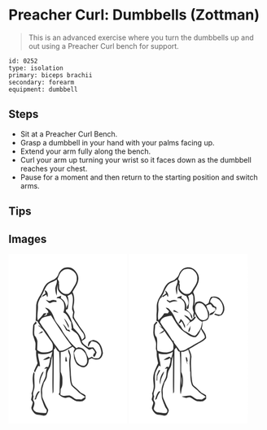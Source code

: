 # Preacher Curl: Dumbbells (Zottman)
> This is an advanced exercise where you turn the dumbbells up and out using a Preacher Curl bench for support.

``` 
id: 0252 
type: isolation 
primary: biceps brachii 
secondary: forearm 
equipment: dumbbell 
``` 

## Steps

 - Sit at a Preacher Curl Bench.
 - Grasp a dumbbell in your hand with your palms facing up.
 - Extend your arm fully along the bench.
 - Curl your arm up turning your wrist so it faces down as the dumbbell reaches your chest.
 - Pause for a moment and then return to the starting position and switch arms.

## Tips


## Images

<svg width="175pt" height="250pt" viewBox="0 0 175 250" xmlns="http://www.w3.org/2000/svg">
  <g fill="#FFF">
    <path d="M0 0h175v250H0V0m73.35 30.16c-.9 3.08-3.5 5.2-5.91 7.12-4.62 2.14-9.83 3.98-12.88 8.31-3.55 4.48-4.59 10.3-7.75 14.99-2.89 4.33-5.34 9.15-6.02 14.35-.03 7.84-.3 15.69-.71 23.5 1.2.34 2.41.63 3.63.9l-1.16-.03c2 3.07 3.91 6.19 5.92 9.26l-3.67-3.49-.59.92c2.88 2.29 6.19 4.4 7.98 7.71 3.24 5.38 7.22 10.23 10.83 15.34 2.93 3.5 2.7 8.59 1.5 12.72-4.73 3.51-11.08 3.99-16.7 2.93-1.99-.84-4.39-1.73-5.59-3.55 0-4.38.42-8.75.29-13.12-.89-2.83-1.98-5.72-4.18-7.81-1.32-5.15.12-10.35-.08-15.55 1.02-.8 2.04-1.59 3.08-2.35-.28-1.13-.62-2.23-.99-3.33-1.28 2.32-3.98 4.04-4.07 6.89-.39 4.36-.96 8.78-.42 13.15 1.13 4.01 2.68 7.9 3.74 11.93.4 3.4-.15 6.82-.19 10.23.33.41.99 1.24 1.32 1.65-.5 6.19.68 12.27 2.05 18.26-1.63 3.86-3.69 7.53-5.26 11.42.44.81.89 1.62 1.35 2.43 1.28-3.5 2.93-6.87 4.98-9.99.84.23 1.67.46 2.51.7-.13-6.5-2.92-12.54-2.98-19.01 7.03 1.97 14.87 1.61 21.08-2.52-.55 3.12-1.19 6.22-2.38 9.17-1.03-.64-2.06-1.29-3.1-1.9-2.33 1.23-4.68 2.45-6.86 3.92-.35.24-1.05.72-1.4.95 3.9.1 7.52-1.23 10.92-3.03-.85 4.57-1.1 9.36-3.28 13.57-.28-.01-.84-.04-1.12-.05l-.44-.26c-2-.08-3 1.72-4.17 3 .8-.2 2.41-.59 3.21-.79l.75-.07c-2.41 4.59-.72 10.13-3.05 14.79-3.28 6.68-6.71 13.9-5.69 21.55.57 3.53-.01 7.27 1.52 10.6 1.89 4.69 3.09 9.8 6.33 13.8 1.32 1.48.07 3.42-.13 5.09-4.87.59-9.74-.25-14.52-1.12-2.62-1.12-5.81-3.93-4.34-7.09 1.06-3.05 2.37-6.66.25-9.59-1.53-1.99-.4-4.47-.07-6.65-2.42-5.08 1.74-9.86 1.38-15 .29-6.23-1.02-12.48.13-18.67-.44-.78-.88-1.57-1.34-2.34-1.69 5.52-1.96 11.36-1.02 17.04.88 4.99-.21 10.13-2.17 14.75 1.27 3.07-.16 6.08-.6 9.14.68 1.25 1.58 2.34 2.4 3.5-.13 2.97-1.53 5.65-2.07 8.54.38 3.09 2.33 5.85 4.52 7.98 3.2 2.94 7.82 2.16 11.72 3.28 2.54.77 5.65-.08 6.83-2.61 1.01-2.25 2.75-5.09.92-7.39-2.91-4.64-4.76-9.81-6.99-14.78-1.61-3.31-.63-7.09-1.16-10.61-.56-4.44 1.76-8.48 2.45-12.76 1.62-2.5 3.21-5.06 4.22-7.87.71-2.73.52-5.63 1.49-8.3.94-3.58 3.77-6.32 4.43-10 .73-4.68 1.28-9.41 2.53-14.01.69 18.63-.42 37.3.45 55.91.64-1.16 1.45-2.35 1.32-3.75.2-20.4.21-40.81.46-61.21l2.01-1.74c-.14-.78-.29-1.56-.44-2.33 1.99 2.68 3.13 6.19 6.24 7.83 1.02 12.13.6 24.29.97 36.44-.08 7.72-.53 15.43-.32 23.15-.44.91-.87 1.82-1.3 2.74 2.86 2.65 6.05 4.94 10.08 5.25 1.96-.36 4-1.38 6-.73 3.5 1.65 6.5 4.21 10.07 5.73 2.94.29 5.99.61 8.91.03 1.64-.99 3.17-2.21 4.43-3.66.29-1.7-.04-3.43-.08-5.13-2.5-2.25-6.13-2.79-8.32-5.39-3.1-3.33-6.63-6.21-10.09-9.16-2.81-4.32-2.29-9.85-3.03-14.75-.13-8.71-1.43-17.45-.23-26.13.74-4.19-1.51-7.96-2.75-11.81-.19 0-.59-.01-.79-.02-1.36 3.59 2.76 7.1 1.93 10.92-1.86 8.91.13 17.93.2 26.9.36 5.05.46 10.36 2.57 15.04 2.56 3.01 5.87 5.32 8.73 8.05 3.03 3.88 7.95 5.4 11.29 8.94-1.78 1.32-3.64 2.55-5.58 3.62-2.52-.23-5.05-.4-7.58-.26-3.33-1.42-5.74-4.49-9.22-5.56-4.72-.33-9.98 1.92-14.1-1.48.29-2.71.39-5.44.5-8.17 3.33-4.48 2.32-10.23 2.55-15.43-.01-3.44-1.24-6.72-2.6-9.83-.16-9.75-.06-19.51.04-29.26 6.72-.48 11.78-5.39 17.74-7.99 1.05 1.09 2.12 2.16 3.2 3.22-3.34 3.98-1.12 9.16-1.27 13.78 1.54 4.03 2.79 8.88 6.95 11.04 2.76 1.49 6.08 3.46 9.21 1.82 4.31-1.75 5.46-6.72 5.64-10.89 1.41-.64 2.82-1.29 4.23-1.95 3.22 1.63 6.93 2.42 10.51 1.66 3.65-1.57 5.38-5.42 6.04-9.12-.83-7.52-3.6-16.6-11.81-18.85-3.16-1.7-6.07.91-8.78 2.29-.84 2.32-2.43 4.81-.8 7.16 1.13-2.97 2.86-5.63 4.64-8.23 3.1.44 6.49.87 8.81 3.2 3.39 2.76 4.39 7.2 5.36 11.23.96 3.7-.37 7.96-3.43 10.3-2.5.79-5.17.21-7.74.19-.82-.68-1.63-1.37-2.44-2.04-1.62.85-3.3 1.59-4.97 2.33-1.36-2.7-2.72-5.41-3.76-8.25-1.56-4.74-6.42-7.77-11.24-8.17-.74.38-2.22 1.16-2.97 1.54-4.83-4.5-9.79-8.98-13.15-14.76-3.37-3.83-6.28-7.98-8.55-12.56-3.08-6.27-9.22-10.62-11.13-17.5-2.42-6.26-5.71-14.13-13.26-15.13 1.65 2.8 6.22 4.63 4.14 8.44l-1.06-1.3c-.18 1.21-.36 2.41-.55 3.62-1.44.67-2.87 1.35-4.29 2.04.63-.73 1.88-2.19 2.5-2.92l.32 1.07c.16-.68.47-2.04.63-2.73-.95.09-2.85.26-3.8.35-2.32 3.9-5.68 6.99-8.74 10.29-1.61-7.26.77-14.54.25-21.85-.29-4.52 2.35-8.38 3.92-12.42l.77 1.25c.15-1.11.31-2.23.5-3.34 3.84-5.58 5.11-12.92 10.4-17.55 3.72-2.65 8.48-3.42 12.05-6.37 1.33 4.46-1.51 8.36-2.15 12.63-.11 3.83.84 7.65 2.22 11.2.49-5.46-.12-10.98 1.26-16.36.04 3.37-.17 7.06 1.89 9.94 2.27 3.64 6.28 5.52 10.13 7 1.74 3.8 4.34 7.68 3.01 12.05a37.39 37.39 0 0 0-2.85 6.48c.98-6.05-1.98-12.53-7.41-15.5.16-1.18.31-2.36.44-3.55-2.03.8-4.06 1.61-6.11 2.36-.08.37-.25 1.13-.33 1.51 4.48-1.11 8.21 2.67 10.24 6.24 1.41 4.7 1.36 9.96-.51 14.55 6.35 2.57 7.8 9.71 11.55 14.73.2 2.87.32 5.76.89 8.6-.24.61-.48 1.23-.72 1.85 3.24 2.8 7.27 4.75 9.83 8.26 2.51 4.2 3.2 9.24 5.7 13.44 3.41 3.02 7.04 5.81 10.73 8.49 1.55-.7 3.12-1.34 4.67-2.05 1.96 1.97 4.85 4.1 3.54 7.29-.26-.05-.78-.14-1.04-.18-.33.82-.97 2.47-1.3 3.29.44.73.89 1.46 1.34 2.18 2.37-1.5 2.72-4.33 3.84-6.67-1.07-2.92-3.04-5.34-5.07-7.64-2.38.09-4.75.1-7.12.2-3.71-2.68-8.37-5.04-9.73-9.76 2.11-.85 3.92-2.25 5.56-3.79.56-7.73-5.98-13.01-9.7-19.02-2.15-4.28-5.76-7.68-7.32-12.26-.73-3.05 1.5-6.08.43-9.11-.8-2.57-1.69-5.24-.99-7.96 1.53-6.62 1.45-13.85-1.55-20.06 3.07-5.77 7.54-11.18 8.37-17.86.9-6.1-2.35-12.08-7.01-15.83-3.48-2.85-8.4-3.21-12.65-2.23-4.7 1.4-8.24 5.57-9.68 10.15M53.29 53.18c.24 1.65.68 3.25 1.2 4.83-1.76 1.54-4.51 2.61-5.34 4.82 2.38-.03 4.31-2 6.41-2.97.4.92 1.21 2.76 1.61 3.68 1.61-3.83.47-9.08-3.88-10.36m9.27 15.3c-2.56 1.74-5.15-.45-7.71-.98 1.64 1.65 3.45 3.12 5.13 4.73.66-.01 1.33-.03 1.99-.04 2.58-1.87 5.73-1.88 8.77-1.48-.02-.52-.07-1.57-.09-2.1-2.64-.65-5.53-1.54-8.09-.13m19.26 26.39c2.13 4.83 4.91 9.34 6.86 14.25.12-1.72.45-3.6-.57-5.13-1.82-3.2-3.46-6.65-6.29-9.12m3.29 17.37c1.97.87 3.92 1.77 5.92 2.56-.49-1.09-1.01-2.16-1.54-3.23-.67 0-2.02.01-2.7.02-1.96-3.03-3.64-6.32-6.68-8.45 1.64 3.05 3.51 5.97 5 9.1m-40.97 5.44c2.19-.67 4.49-1.18 6.37-2.58-.16-.25-.49-.75-.66-1-2.24.35-3.78 2.47-5.71 3.58m39.65 40.77h2.49c-.44-2.43-.84-4.87-1.52-7.24-1.24 2.23-.97 4.8-.97 7.24m-34.2 16.26c-2.85 5.48-5.22 11.5-3.77 17.8.5-2.23.69-4.5 1.09-6.74 1.01-4.38 3.64-8.16 4.83-12.48-.72.47-1.44.94-2.15 1.42m-5.74 27.95c-2.53 2.95-4.09 6.55-4.64 10.39-.3.4-.91 1.18-1.22 1.57.6-.01 1.79-.04 2.39-.06 1.1-4.34 2.88-8.46 5.82-11.88-.59 0-1.76-.01-2.35-.02z"/>
    <path d="M79.59 24.53c8.05-6.59 22.05 1.25 20.92 11.48.42 5.35-2.81 9.84-5.5 14.15-2.01 3.04-3.54 6.72-6.98 8.45-4.64 1.26-9.24-1.02-11.86-4.87-3.04-2.91-.64-7.36-2.1-10.85 1.15-2.22-.9-4.09-1.8-5.96 1.63-4.51 3.12-9.58 7.32-12.4zM86.93 61.72c2-1.01 3.95-2.12 5.9-3.23 4.19 7.19.71 15.6.84 23.28.58 1.33 1.1 2.68 1.59 4.04-.6 2.72-.85 5.51-.82 8.29 5.18 7.87 10 16.02 15.96 23.33.63 1.75 1.45 3.55 1.24 5.47-.79 1.57-2.28 2.64-3.43 3.94-2.3-7.08-7.26-12.69-12.6-17.69-.26-2.73-.75-5.44-1.84-7.97-2.05-5.82-4.23-12.05-9.02-16.22-.04-.71-.11-2.14-.15-2.86.67-.27 2.01-.82 2.68-1.09.76-6.35 2.16-13.17-.35-19.29zM51.17 93.63c3.65-1.47 7.54-2.18 11.35-3.13 9.61 15.4 19.57 30.62 30.62 45.02-5.83 2.83-11.18 7.78-18.09 7.2-2.17-3.4-4.86-6.42-7.18-9.71-1.38-1.86-2.17-4.14-3.84-5.78-4.22-5.91-7.63-12.39-12.33-17.96-2.32-2.72-4-5.91-5.99-8.87 1.09-2.72 2.65-5.52 5.46-6.77zM96.39 145.77c1.4-1.88 2.27-4.51 4.53-5.49 2.78-.43 6.1-.67 8.11 1.7 5.02 3.61 6.91 10.11 6.82 16.05.01 2.61-1.47 5.21-3.7 6.56-5.72 1.49-11.38-3.57-13.07-8.75-1.01-3.33-2.05-6.65-2.69-10.07z"/>
  </g>
  <g fill="#333">
    <path d="M73.35 30.16c1.44-4.58 4.98-8.75 9.68-10.15 4.25-.98 9.17-.62 12.65 2.23 4.66 3.75 7.91 9.73 7.01 15.83-.83 6.68-5.3 12.09-8.37 17.86 3 6.21 3.08 13.44 1.55 20.06-.7 2.72.19 5.39.99 7.96 1.07 3.03-1.16 6.06-.43 9.11 1.56 4.58 5.17 7.98 7.32 12.26 3.72 6.01 10.26 11.29 9.7 19.02-1.64 1.54-3.45 2.94-5.56 3.79 1.36 4.72 6.02 7.08 9.73 9.76 2.37-.1 4.74-.11 7.12-.2 2.03 2.3 4 4.72 5.07 7.64-1.12 2.34-1.47 5.17-3.84 6.67-.45-.72-.9-1.45-1.34-2.18.33-.82.97-2.47 1.3-3.29.26.04.78.13 1.04.18 1.31-3.19-1.58-5.32-3.54-7.29-1.55.71-3.12 1.35-4.67 2.05-3.69-2.68-7.32-5.47-10.73-8.49-2.5-4.2-3.19-9.24-5.7-13.44-2.56-3.51-6.59-5.46-9.83-8.26.24-.62.48-1.24.72-1.85-.57-2.84-.69-5.73-.89-8.6-3.75-5.02-5.2-12.16-11.55-14.73 1.87-4.59 1.92-9.85.51-14.55-2.03-3.57-5.76-7.35-10.24-6.24.08-.38.25-1.14.33-1.51 2.05-.75 4.08-1.56 6.11-2.36-.13 1.19-.28 2.37-.44 3.55 5.43 2.97 8.39 9.45 7.41 15.5.74-2.24 1.7-4.42 2.85-6.48 1.33-4.37-1.27-8.25-3.01-12.05-3.85-1.48-7.86-3.36-10.13-7-2.06-2.88-1.85-6.57-1.89-9.94-1.38 5.38-.77 10.9-1.26 16.36-1.38-3.55-2.33-7.37-2.22-11.2.64-4.27 3.48-8.17 2.15-12.63-3.57 2.95-8.33 3.72-12.05 6.37-5.29 4.63-6.56 11.97-10.4 17.55-.19 1.11-.35 2.23-.5 3.34l-.77-1.25c-1.57 4.04-4.21 7.9-3.92 12.42.52 7.31-1.86 14.59-.25 21.85 3.06-3.3 6.42-6.39 8.74-10.29.95-.09 2.85-.26 3.8-.35-.16.69-.47 2.05-.63 2.73l-.32-1.07c-.62.73-1.87 2.19-2.5 2.92 1.42-.69 2.85-1.37 4.29-2.04.19-1.21.37-2.41.55-3.62l1.06 1.3c2.08-3.81-2.49-5.64-4.14-8.44 7.55 1 10.84 8.87 13.26 15.13 1.91 6.88 8.05 11.23 11.13 17.5 2.27 4.58 5.18 8.73 8.55 12.56 3.36 5.78 8.32 10.26 13.15 14.76.75-.38 2.23-1.16 2.97-1.54 4.82.4 9.68 3.43 11.24 8.17 1.04 2.84 2.4 5.55 3.76 8.25 1.67-.74 3.35-1.48 4.97-2.33.81.67 1.62 1.36 2.44 2.04 2.57.02 5.24.6 7.74-.19 3.06-2.34 4.39-6.6 3.43-10.3-.97-4.03-1.97-8.47-5.36-11.23-2.32-2.33-5.71-2.76-8.81-3.2-1.78 2.6-3.51 5.26-4.64 8.23-1.63-2.35-.04-4.84.8-7.16 2.71-1.38 5.62-3.99 8.78-2.29 8.21 2.25 10.98 11.33 11.81 18.85-.66 3.7-2.39 7.55-6.04 9.12-3.58.76-7.29-.03-10.51-1.66-1.41.66-2.82 1.31-4.23 1.95-.18 4.17-1.33 9.14-5.64 10.89-3.13 1.64-6.45-.33-9.21-1.82-4.16-2.16-5.41-7.01-6.95-11.04.15-4.62-2.07-9.8 1.27-13.78-1.08-1.06-2.15-2.13-3.2-3.22-5.96 2.6-11.02 7.51-17.74 7.99-.1 9.75-.2 19.51-.04 29.26 1.36 3.11 2.59 6.39 2.6 9.83-.23 5.2.78 10.95-2.55 15.43-.11 2.73-.21 5.46-.5 8.17 4.12 3.4 9.38 1.15 14.1 1.48 3.48 1.07 5.89 4.14 9.22 5.56 2.53-.14 5.06.03 7.58.26 1.94-1.07 3.8-2.3 5.58-3.62-3.34-3.54-8.26-5.06-11.29-8.94-2.86-2.73-6.17-5.04-8.73-8.05-2.11-4.68-2.21-9.99-2.57-15.04-.07-8.97-2.06-17.99-.2-26.9.83-3.82-3.29-7.33-1.93-10.92.2.01.6.02.79.02 1.24 3.85 3.49 7.62 2.75 11.81-1.2 8.68.1 17.42.23 26.13.74 4.9.22 10.43 3.03 14.75 3.46 2.95 6.99 5.83 10.09 9.16 2.19 2.6 5.82 3.14 8.32 5.39.04 1.7.37 3.43.08 5.13-1.26 1.45-2.79 2.67-4.43 3.66-2.92.58-5.97.26-8.91-.03-3.57-1.52-6.57-4.08-10.07-5.73-2-.65-4.04.37-6 .73-4.03-.31-7.22-2.6-10.08-5.25.43-.92.86-1.83 1.3-2.74-.21-7.72.24-15.43.32-23.15-.37-12.15.05-24.31-.97-36.44-3.11-1.64-4.25-5.15-6.24-7.83.15.77.3 1.55.44 2.33l-2.01 1.74c-.25 20.4-.26 40.81-.46 61.21.13 1.4-.68 2.59-1.32 3.75-.87-18.61.24-37.28-.45-55.91-1.25 4.6-1.8 9.33-2.53 14.01-.66 3.68-3.49 6.42-4.43 10-.97 2.67-.78 5.57-1.49 8.3-1.01 2.81-2.6 5.37-4.22 7.87-.69 4.28-3.01 8.32-2.45 12.76.53 3.52-.45 7.3 1.16 10.61 2.23 4.97 4.08 10.14 6.99 14.78 1.83 2.3.09 5.14-.92 7.39-1.18 2.53-4.29 3.38-6.83 2.61-3.9-1.12-8.52-.34-11.72-3.28-2.19-2.13-4.14-4.89-4.52-7.98.54-2.89 1.94-5.57 2.07-8.54-.82-1.16-1.72-2.25-2.4-3.5.44-3.06 1.87-6.07.6-9.14 1.96-4.62 3.05-9.76 2.17-14.75-.94-5.68-.67-11.52 1.02-17.04.46.77.9 1.56 1.34 2.34-1.15 6.19.16 12.44-.13 18.67.36 5.14-3.8 9.92-1.38 15-.33 2.18-1.46 4.66.07 6.65 2.12 2.93.81 6.54-.25 9.59-1.47 3.16 1.72 5.97 4.34 7.09 4.78.87 9.65 1.71 14.52 1.12.2-1.67 1.45-3.61.13-5.09-3.24-4-4.44-9.11-6.33-13.8-1.53-3.33-.95-7.07-1.52-10.6-1.02-7.65 2.41-14.87 5.69-21.55 2.33-4.66.64-10.2 3.05-14.79l-.75.07c-.8.2-2.41.59-3.21.79 1.17-1.28 2.17-3.08 4.17-3l.44.26c.28.01.84.04 1.12.05 2.18-4.21 2.43-9 3.28-13.57-3.4 1.8-7.02 3.13-10.92 3.03.35-.23 1.05-.71 1.4-.95 2.18-1.47 4.53-2.69 6.86-3.92 1.04.61 2.07 1.26 3.1 1.9 1.19-2.95 1.83-6.05 2.38-9.17-6.21 4.13-14.05 4.49-21.08 2.52.06 6.47 2.85 12.51 2.98 19.01-.84-.24-1.67-.47-2.51-.7-2.05 3.12-3.7 6.49-4.98 9.99-.46-.81-.91-1.62-1.35-2.43 1.57-3.89 3.63-7.56 5.26-11.42-1.37-5.99-2.55-12.07-2.05-18.26-.33-.41-.99-1.24-1.32-1.65.04-3.41.59-6.83.19-10.23-1.06-4.03-2.61-7.92-3.74-11.93-.54-4.37.03-8.79.42-13.15.09-2.85 2.79-4.57 4.07-6.89.37 1.1.71 2.2.99 3.33-1.04.76-2.06 1.55-3.08 2.35.2 5.2-1.24 10.4.08 15.55 2.2 2.09 3.29 4.98 4.18 7.81.13 4.37-.29 8.74-.29 13.12 1.2 1.82 3.6 2.71 5.59 3.55 5.62 1.06 11.97.58 16.7-2.93 1.2-4.13 1.43-9.22-1.5-12.72-3.61-5.11-7.59-9.96-10.83-15.34-1.79-3.31-5.1-5.42-7.98-7.71l.59-.92 3.67 3.49c-2.01-3.07-3.92-6.19-5.92-9.26l1.16.03c-1.22-.27-2.43-.56-3.63-.9.41-7.81.68-15.66.71-23.5.68-5.2 3.13-10.02 6.02-14.35 3.16-4.69 4.2-10.51 7.75-14.99 3.05-4.33 8.26-6.17 12.88-8.31 2.41-1.92 5.01-4.04 5.91-7.12m6.24-5.63c-4.2 2.82-5.69 7.89-7.32 12.4.9 1.87 2.95 3.74 1.8 5.96 1.46 3.49-.94 7.94 2.1 10.85 2.62 3.85 7.22 6.13 11.86 4.87 3.44-1.73 4.97-5.41 6.98-8.45 2.69-4.31 5.92-8.8 5.5-14.15 1.13-10.23-12.87-18.07-20.92-11.48m7.34 37.19c2.51 6.12 1.11 12.94.35 19.29-.67.27-2.01.82-2.68 1.09.04.72.11 2.15.15 2.86 4.79 4.17 6.97 10.4 9.02 16.22 1.09 2.53 1.58 5.24 1.84 7.97 5.34 5 10.3 10.61 12.6 17.69 1.15-1.3 2.64-2.37 3.43-3.94.21-1.92-.61-3.72-1.24-5.47-5.96-7.31-10.78-15.46-15.96-23.33-.03-2.78.22-5.57.82-8.29-.49-1.36-1.01-2.71-1.59-4.04-.13-7.68 3.35-16.09-.84-23.28-1.95 1.11-3.9 2.22-5.9 3.23M51.17 93.63c-2.81 1.25-4.37 4.05-5.46 6.77 1.99 2.96 3.67 6.15 5.99 8.87 4.7 5.57 8.11 12.05 12.33 17.96 1.67 1.64 2.46 3.92 3.84 5.78 2.32 3.29 5.01 6.31 7.18 9.71 6.91.58 12.26-4.37 18.09-7.2-11.05-14.4-21.01-29.62-30.62-45.02-3.81.95-7.7 1.66-11.35 3.13m45.22 52.14c.64 3.42 1.68 6.74 2.69 10.07 1.69 5.18 7.35 10.24 13.07 8.75 2.23-1.35 3.71-3.95 3.7-6.56.09-5.94-1.8-12.44-6.82-16.05-2.01-2.37-5.33-2.13-8.11-1.7-2.26.98-3.13 3.61-4.53 5.49z"/>
    <path d="M53.29 53.18c4.35 1.28 5.49 6.53 3.88 10.36-.4-.92-1.21-2.76-1.61-3.68-2.1.97-4.03 2.94-6.41 2.97.83-2.21 3.58-3.28 5.34-4.82-.52-1.58-.96-3.18-1.2-4.83zM62.56 68.48c2.56-1.41 5.45-.52 8.09.13.02.53.07 1.58.09 2.1-3.04-.4-6.19-.39-8.77 1.48-.66.01-1.33.03-1.99.04-1.68-1.61-3.49-3.08-5.13-4.73 2.56.53 5.15 2.72 7.71.98zM81.82 94.87c2.83 2.47 4.47 5.92 6.29 9.12 1.02 1.53.69 3.41.57 5.13-1.95-4.91-4.73-9.42-6.86-14.25zM85.11 112.24c-1.49-3.13-3.36-6.05-5-9.1 3.04 2.13 4.72 5.42 6.68 8.45.68-.01 2.03-.02 2.7-.02.53 1.07 1.05 2.14 1.54 3.23-2-.79-3.95-1.69-5.92-2.56zM44.14 117.68c1.93-1.11 3.47-3.23 5.71-3.58.17.25.5.75.66 1-1.88 1.4-4.18 1.91-6.37 2.58zM83.79 158.45c0-2.44-.27-5.01.97-7.24.68 2.37 1.08 4.81 1.52 7.24h-2.49zM49.59 174.71c.71-.48 1.43-.95 2.15-1.42-1.19 4.32-3.82 8.1-4.83 12.48-.4 2.24-.59 4.51-1.09 6.74-1.45-6.3.92-12.32 3.77-17.8zM43.85 202.66c.59.01 1.76.02 2.35.02-2.94 3.42-4.72 7.54-5.82 11.88-.6.02-1.79.05-2.39.06.31-.39.92-1.17 1.22-1.57.55-3.84 2.11-7.44 4.64-10.39z"/>
  </g>
</svg>

<svg width="175pt" height="250pt" viewBox="0 0 175 250" xmlns="http://www.w3.org/2000/svg">
  <g fill="#FFF">
    <path d="M0 0h175v250H0V0m76.48 24.5c-2.86 2.56-2.7 6.92-5.45 9.52-1.39 1.39-2.71 2.87-4.25 4.11-3.27 1.61-6.94 2.5-9.84 4.79-3.45 3.19-5.51 7.54-7.16 11.87-1.9 5.18-5.93 9.27-7.56 14.59-2.61 5.52-.9 11.73-1.7 17.57-.59 3.76.29 7.54-.41 11.28.9.48 1.81.95 2.72 1.4 1.72 2.87 3.5 5.7 5.42 8.45l-4.81-2.81c2.67 2.34 5.81 4.23 7.8 7.26-2.34 1.73-4.67 3.48-7.13 5.05 2.99-.55 6.14-1.48 7.8-4.29 2.59 3.97 5.12 7.98 8.14 11.64 2.27 3.38 5.75 6.61 5.21 11.07-.21 2.12.49 5.24-1.74 6.44-6.62 3.95-15.06 3.31-21.82.09-1.32-6.11.5-12.44-.81-18.55-.41-1.86-2.28-2.97-2.71-4.82-1.05-4.68.14-9.42.21-14.13.99-1.45 2.32-2.63 3.44-3.96-.58-.58-1.16-1.15-1.73-1.73-1.14 1.6-2.38 3.13-3.65 4.64-.37 3.66-.7 7.33-.81 11.01-.4 4.75 2.03 9.02 3.23 13.48 1.6 3.67.44 7.7.66 11.54.65 2.26 1.41 4.53 1.19 6.93-.32 4.81 1.17 9.44 2.07 14.11-3.13 6.69-6.71 13.47-7.25 20.98-.36 4.36.66 8.66.82 13-.17 3.7-1.01 7.38-2.51 10.77.95 2.47.45 4.96-.3 7.39-.92 2.25 1.5 3.8 2.01 5.81.22 3.16-2.33 5.85-1.86 9.01 1.49 4.51 5.04 9.09 10.17 9.28 3.97-.09 8.77 2.96 12.05-.5 1.49-2.45 3.65-5.87 1.66-8.6-2.93-4.62-4.71-9.81-6.97-14.76-1.6-3.28-.62-7.04-1.16-10.53-.57-4.46 1.76-8.53 2.47-12.83 1.62-2.52 3.23-5.09 4.23-7.92.7-3.03.62-6.23 1.76-9.16 1.08-3.14 3.54-5.67 4.13-9.01.74-4.67 1.19-9.41 2.67-13.93.31 18.49-.41 37.01.24 55.48 1.11-.85 1.53-2.1 1.4-3.45.21-20.35.14-40.71.51-61.07.82-1.01 1.64-2.02 2.44-3.05 1.11 1.85 2.17 3.73 3.32 5.56l1.97.48c1.36 12.6.65 25.29 1.07 37.93.23 8.27-1.56 16.72.31 24.87 1.51-3.79.87-8.05 2.82-11.71 1.03-6.97 1.34-14.59-1.99-21.05-.24-9.89.33-19.78-.16-29.66 1.2-.04 2.4-.07 3.6-.1 2.39-.96 4.73-2.05 7.03-3.23.48 2.75 1.73 5.27 2.46 7.95.5 4.34-.77 8.65-.49 13 .24 3.71.59 7.43.57 11.16l.4.67c.09 6.79-.01 13.94 2.66 20.3 2.46 2.96 5.76 5.13 8.63 7.69 2.78 4.21 8.02 5.51 11.32 9.19a37.949 37.949 0 0 1-5.64 3.64c-2.42-.25-4.86-.43-7.29-.26-3.3-1.25-5.63-4.13-8.87-5.47-4.52-.6-8.96 1.17-13.5 1.06 1.99 1.28 4.34 1.7 6.61 2.25 1.91-.41 3.89-1.39 5.85-.78 3.51 1.64 6.51 4.2 10.07 5.74 2.97.31 6.07.64 9.02.02 1.64-1 3.15-2.25 4.43-3.69.2-1.66-.06-3.32-.12-4.98-1.98-1.81-4.48-2.8-6.82-4.04-2.61-2.4-5.13-4.91-7.7-7.36-1.69-1.65-4.15-2.72-4.96-5.09-1.43-4.18-1.41-8.66-2.04-12.99.06-8.75-1.47-17.51-.13-26.23.72-4.54-1.85-8.59-3.46-12.63 4.1-2.03 7.8-4.75 11.83-6.9 4.61-2.77 9.94-4.67 13.32-9.08.76-5.7-3.39-10-6.26-14.4.7-3.41 1.07-6.9 1.06-10.39 3.29-.84 8.03-1.38 8.88-5.39 1.74-3.93 1.42-8.6-1.33-11.98-.72-1.99-1.34-4.01-1.94-6.03 2.1-.72 4.11-2.05 6.42-1.87 1.13 1.19 1.88 2.66 2.71 4.06 1.3.42 2.61.82 3.92 1.21.2 1.15.4 2.29.59 3.43-1.52 1.08-3.04 2.14-4.62 3.13-2.24.6-4.63 1.58-3.97 4.45 1.48-.6 2.95-1.2 4.44-1.8.6-.76 1.23-1.5 1.88-2.22 1.73-2.62 4.22-5.02 3.1-8.46-4.1-.69-4.93-5.7-8.73-6.76-.35-2.85 1.11-5.2 3.2-6.97 12.61-1.67 20.96 16.85 11.76 25.29-2.55-.33-5.29-.3-7.54-1.72-.56.4-1.11.8-1.65 1.2 2.15.9 4.34 1.7 6.59 2.32 1.37-.44 2.74-.85 4.13-1.21 2.46-1.96 3.88-4.98 4.35-8.04.5-6.26-2.94-12.04-6.96-16.55-3.34-3.36-8.28-3.43-12.61-2.38-1.76 2.12-2.62 4.72-3.18 7.39-.33 2.49-2.95 3.15-4.8 4.24-2.35-2-4.75-4.22-7.86-4.89-2.55-.48-4.97.69-7.19 1.77-.53 1.54-1.11 3.05-1.73 4.55 1.03-6.7 1.45-13.96-1.74-20.18 3.09-6.16 8.18-11.84 8.41-19.05.54-5.01-2.04-9.84-5.47-13.31-5.34-5.84-16.01-5.6-20.8.84m7.17 127.44c-.16 3.83 1.13 7.46 2.44 11-.21-1.53-.52-3.05-.89-4.55l1.27-.07c-.88-2.05-.13-5.63-2.82-6.38z"/>
    <path d="M80.86 22.75c4.4-1.34 9.86-1.97 13.72 1.11 3.59 2.86 6.53 7.3 5.92 12.08.47 6.36-3.96 11.38-6.95 16.54-1.79 3.14-4.38 7.03-8.55 6.36-4.2.35-7.29-3.04-9.56-6.1-2.24-2.88.63-7.05-1.8-9.79 2.13-1.96-.52-4.07-1.36-5.97 1.91-5.14 3.68-11.14 8.58-14.23z"/>
    <path d="M59.49 43.48c3.64-2.28 8.1-3.02 11.35-5.97 1.87 5.23-2.73 9.7-2.02 14.9.29 2.56.83 5.09 1.57 7.56 1.1-4.92-.45-10.55 2.43-14.95-.17 3.09-.95 6.51.93 9.27 2.16 3.99 6.39 6.14 10.49 7.62 1.78 3.83 4.43 7.76 3.02 12.16-1.12 2.09-2.67 4.23-2.09 6.75 2.6 1.1 2.59-2.21 2.75-3.89.22-5.07 1.23-10.43-1.01-15.22 1.97-.95 3.87-2.03 5.76-3.14.6 1.09 1.22 2.17 1.85 3.25.4 4.93.56 9.93-.65 14.77-.84 3.2.33 6.33 1.39 9.3-.57 2.43-.78 4.92-.76 7.41 2.2-.95 1.89-3.61 2.5-5.54 1.87 5.03 5.46 10.29 10.68 12.21-.66 4.87-1.6 9.97-4.83 13.87-1.93 2.25-3.16 5.24-5.8 6.78-3.56-.19-6.63-2.18-9.56-4.02-2.46-1.55-5.28-2.53-7.51-4.42-2.06-1.81-2.66-4.66-4.43-6.67-6.89-5.02-7.93-14.36-13.48-20.49-2.08-2.71-4.15-6.34-8.17-5.81 1.54 1.88 3.28 3.59 5.08 5.22-.57.99-1.18 1.97-1.79 2.95-1.81.02-3.63.04-5.44.03-2.13 3.98-5.5 7.01-8.64 10.16-1.08-4.45-.53-9.01-.02-13.49.63-4.64-1.08-9.44.57-13.96.6-2.48 2.2-4.5 3.65-6.52l.73 1.27c.11-1.14.23-2.27.37-3.4 2.65-2.77 3.15-6.71 5.01-9.94 1.68-2.9 3.31-6.03 6.07-8.05M53.08 53.8c.42 1.41.92 2.8 1.46 4.17-1.96 1.43-3.83 3.03-6.04 4.08.49.46.97.92 1.46 1.38 1.74-1.32 3.61-2.46 5.46-3.63.42 1.21.94 2.41 1.86 3.33 1.3-3.73-1-7.47-4.2-9.33m18.25 9.99c-.06.4-.17 1.2-.23 1.61 4.07-1.27 7.3 2.1 9.58 5.03 2.14 3.77 1.47 8.33 1.09 12.47 2.7.59 5.33 1.94 7.15 4.05 2.26 2.5 1.67 6.4 4.22 8.7 1.08-6.25-4.94-10.3-8.87-14.13 1.35-6.35-1.38-13.4-7.22-16.53.16-1.18.31-2.36.46-3.54-2.06.78-4.11 1.59-6.18 2.34m-15.83 3.5c.05.39.16 1.18.22 1.58 1.41.92 2.77 1.91 4.08 2.98 3.69-1.74 7.53-2.82 11.65-2.09-3.15-3.06-7.91-2.34-11.36-.24-1.52-.77-3.05-1.51-4.59-2.23m9.64 17.37c2.58.81 5.17 1.63 7.83 2.17-2.09-1.88-4.58-3.21-7.17-4.25-.16.52-.49 1.56-.66 2.08m15.75 5.6c2.87 3.02 6.37 5.38 8.77 8.9-1.84 2.1-3.58 4.33-4.71 6.91 1.91-.94 2.12-3.26 3.43-4.73 2.64-1.69 5.73-2.78 7.82-5.24.81-1.13 2.65-2.36 1.6-3.88-2.49-.48-3.2 3.23-5.24 4.26-1.39 1.32-2.82-.35-3.57-1.47-1.87-2.7-4.96-4.15-8.1-4.75m-8.34 12.04c2.18.23 3.59-1.33 4.5-3.07 2.54 2.89 3.4 6.66 5.13 10 .17-1.46.67-3.05-.12-4.42-1.53-3.26-2.93-6.83-6.05-8.92-.96 2.24-2.08 4.4-3.46 6.41m14.96 12.9c3.41-2.3 2.39-7.12 3.07-10.66-.51 3.79-3.85 6.74-3.07 10.66z"/>
    <path d="M100.56 72.71c2.95-1.15 6.52-.28 8.83 1.85 4.49 4.6 7.23 10.97 6.92 17.45-.79 5.69-9.09 7.22-12.62 3.16-2.7-2.89-4.34-6.57-6.07-10.07-.6-4.13-.84-9.67 2.94-12.39zM45.86 100.61c1.47-7.72 10.4-8.99 16.86-9.61 5.79 9.27 10.93 19.85 20.88 25.38 4.09 3.31 8.83 6.73 14.37 6.2 4.2-2.77 6.16-7.68 8-12.14 1.35 4.48 5.99 7.81 5.67 12.74-3.44 4.26-8.73 6.3-13.3 9.06-4.14 2.06-7.74 5.1-12.11 6.7-3.09 2.8-7.17 4.1-11.32 3.83-2.08-3.39-4.64-6.43-6.99-9.62-1.04-1.64-2.58-3.22-2.36-5.32-.37-.02-1.1-.07-1.46-.1-4.15-6.72-8.23-13.54-13.31-19.62-1.86-2.35-3.23-5.03-4.93-7.5zM43.42 146.64c6.99 1.98 14.86 1.66 21-2.53-.51 3.19-1.18 6.35-2.4 9.36-.97-.75-1.85-1.72-3.13-1.92-2.88 1.16-5.52 2.84-8.05 4.64 3.4-.01 7.01-.32 9.51-2.96 1.6 3.51.05 7.49-.93 10.98-.59.99-.5 3.18-2.19 2.61-.28-.2-.86-.59-1.15-.79-1.23 1.1-2.41 2.25-3.5 3.49 1.07-.28 2.14-.52 3.22-.73l.39.2c-1.74 4.88-.46 10.41-2.95 15.1-3.27 6.42-6.35 13.49-5.39 20.86.38 2.78.25 5.62.73 8.39 1.49 4.2 3.01 8.41 4.77 12.51.86 2.12 3.54 3.63 2.88 6.19 0 1.27-.87 2.65-2.28 2.52-3.65.51-7.25-.49-10.86-.86-2.96-.07-5.43-2.24-6.7-4.77-.21-3.83 3.3-7.69 1.01-11.44-1.88-2.2-1.09-4.98-.47-7.5-2.51-5.03 1.72-9.8 1.34-14.9.33-6.44-1.11-12.94.21-19.3 1.36-4.03 3.45-7.77 5.69-11.36.53.38 1.58 1.16 2.11 1.54.21-6.64-2.93-12.75-2.86-19.33m.37 24.59c-1.01 2.27-1.98 4.56-2.92 6.86-.21 2.89-.32 5.78-.41 8.66h.9c.17-2.28.25-4.56.3-6.84 1.12-2.95 2.62-5.71 4.25-8.4l-2.12-.28m2.05 21.13c.79-3.39.71-6.98 2.24-10.17 1.09-3.07 3.3-5.79 3.36-9.16-4.72 5.07-6.97 12.48-5.6 19.33m-1.99 10.32c-3.26 3.41-4.1 8.09-5.55 12.39 1.34-.38 2.62-1.03 2.78-2.57.81-3.7 2.87-6.86 5.05-9.87-.57.01-1.71.03-2.28.05zM77.48 193.99c-.37-4.44-.71-8.99.08-13.4.34 4.45.38 8.96-.08 13.4z"/>
  </g>
  <g fill="#333">
    <path d="M76.48 24.5c4.79-6.44 15.46-6.68 20.8-.84 3.43 3.47 6.01 8.3 5.47 13.31-.23 7.21-5.32 12.89-8.41 19.05 3.19 6.22 2.77 13.48 1.74 20.18.62-1.5 1.2-3.01 1.73-4.55 2.22-1.08 4.64-2.25 7.19-1.77 3.11.67 5.51 2.89 7.86 4.89 1.85-1.09 4.47-1.75 4.8-4.24.56-2.67 1.42-5.27 3.18-7.39 4.33-1.05 9.27-.98 12.61 2.38 4.02 4.51 7.46 10.29 6.96 16.55-.47 3.06-1.89 6.08-4.35 8.04-1.39.36-2.76.77-4.13 1.21-2.25-.62-4.44-1.42-6.59-2.32.54-.4 1.09-.8 1.65-1.2 2.25 1.42 4.99 1.39 7.54 1.72 9.2-8.44.85-26.96-11.76-25.29-2.09 1.77-3.55 4.12-3.2 6.97 3.8 1.06 4.63 6.07 8.73 6.76 1.12 3.44-1.37 5.84-3.1 8.46-.65.72-1.28 1.46-1.88 2.22-1.49.6-2.96 1.2-4.44 1.8-.66-2.87 1.73-3.85 3.97-4.45 1.58-.99 3.1-2.05 4.62-3.13-.19-1.14-.39-2.28-.59-3.43-1.31-.39-2.62-.79-3.92-1.21-.83-1.4-1.58-2.87-2.71-4.06-2.31-.18-4.32 1.15-6.42 1.87.6 2.02 1.22 4.04 1.94 6.03 2.75 3.38 3.07 8.05 1.33 11.98-.85 4.01-5.59 4.55-8.88 5.39.01 3.49-.36 6.98-1.06 10.39 2.87 4.4 7.02 8.7 6.26 14.4-3.38 4.41-8.71 6.31-13.32 9.08-4.03 2.15-7.73 4.87-11.83 6.9 1.61 4.04 4.18 8.09 3.46 12.63-1.34 8.72.19 17.48.13 26.23.63 4.33.61 8.81 2.04 12.99.81 2.37 3.27 3.44 4.96 5.09 2.57 2.45 5.09 4.96 7.7 7.36 2.34 1.24 4.84 2.23 6.82 4.04.06 1.66.32 3.32.12 4.98a19.598 19.598 0 0 1-4.43 3.69c-2.95.62-6.05.29-9.02-.02-3.56-1.54-6.56-4.1-10.07-5.74-1.96-.61-3.94.37-5.85.78-2.27-.55-4.62-.97-6.61-2.25 4.54.11 8.98-1.66 13.5-1.06 3.24 1.34 5.57 4.22 8.87 5.47 2.43-.17 4.87.01 7.29.26 1.99-1.05 3.87-2.26 5.64-3.64-3.3-3.68-8.54-4.98-11.32-9.19-2.87-2.56-6.17-4.73-8.63-7.69-2.67-6.36-2.57-13.51-2.66-20.3l-.4-.67c.02-3.73-.33-7.45-.57-11.16-.28-4.35.99-8.66.49-13-.73-2.68-1.98-5.2-2.46-7.95-2.3 1.18-4.64 2.27-7.03 3.23-1.2.03-2.4.06-3.6.1.49 9.88-.08 19.77.16 29.66 3.33 6.46 3.02 14.08 1.99 21.05-1.95 3.66-1.31 7.92-2.82 11.71-1.87-8.15-.08-16.6-.31-24.87-.42-12.64.29-25.33-1.07-37.93l-1.97-.48c-1.15-1.83-2.21-3.71-3.32-5.56-.8 1.03-1.62 2.04-2.44 3.05-.37 20.36-.3 40.72-.51 61.07.13 1.35-.29 2.6-1.4 3.45-.65-18.47.07-36.99-.24-55.48-1.48 4.52-1.93 9.26-2.67 13.93-.59 3.34-3.05 5.87-4.13 9.01-1.14 2.93-1.06 6.13-1.76 9.16-1 2.83-2.61 5.4-4.23 7.92-.71 4.3-3.04 8.37-2.47 12.83.54 3.49-.44 7.25 1.16 10.53 2.26 4.95 4.04 10.14 6.97 14.76 1.99 2.73-.17 6.15-1.66 8.6-3.28 3.46-8.08.41-12.05.5-5.13-.19-8.68-4.77-10.17-9.28-.47-3.16 2.08-5.85 1.86-9.01-.51-2.01-2.93-3.56-2.01-5.81.75-2.43 1.25-4.92.3-7.39 1.5-3.39 2.34-7.07 2.51-10.77-.16-4.34-1.18-8.64-.82-13 .54-7.51 4.12-14.29 7.25-20.98-.9-4.67-2.39-9.3-2.07-14.11.22-2.4-.54-4.67-1.19-6.93-.22-3.84.94-7.87-.66-11.54-1.2-4.46-3.63-8.73-3.23-13.48.11-3.68.44-7.35.81-11.01 1.27-1.51 2.51-3.04 3.65-4.64.57.58 1.15 1.15 1.73 1.73-1.12 1.33-2.45 2.51-3.44 3.96-.07 4.71-1.26 9.45-.21 14.13.43 1.85 2.3 2.96 2.71 4.82 1.31 6.11-.51 12.44.81 18.55 6.76 3.22 15.2 3.86 21.82-.09 2.23-1.2 1.53-4.32 1.74-6.44.54-4.46-2.94-7.69-5.21-11.07-3.02-3.66-5.55-7.67-8.14-11.64-1.66 2.81-4.81 3.74-7.8 4.29 2.46-1.57 4.79-3.32 7.13-5.05-1.99-3.03-5.13-4.92-7.8-7.26l4.81 2.81c-1.92-2.75-3.7-5.58-5.42-8.45-.91-.45-1.82-.92-2.72-1.4.7-3.74-.18-7.52.41-11.28.8-5.84-.91-12.05 1.7-17.57 1.63-5.32 5.66-9.41 7.56-14.59 1.65-4.33 3.71-8.68 7.16-11.87 2.9-2.29 6.57-3.18 9.84-4.79 1.54-1.24 2.86-2.72 4.25-4.11 2.75-2.6 2.59-6.96 5.45-9.52m4.38-1.75c-4.9 3.09-6.67 9.09-8.58 14.23.84 1.9 3.49 4.01 1.36 5.97 2.43 2.74-.44 6.91 1.8 9.79 2.27 3.06 5.36 6.45 9.56 6.1 4.17.67 6.76-3.22 8.55-6.36 2.99-5.16 7.42-10.18 6.95-16.54.61-4.78-2.33-9.22-5.92-12.08-3.86-3.08-9.32-2.45-13.72-1.11M59.49 43.48c-2.76 2.02-4.39 5.15-6.07 8.05-1.86 3.23-2.36 7.17-5.01 9.94-.14 1.13-.26 2.26-.37 3.4l-.73-1.27c-1.45 2.02-3.05 4.04-3.65 6.52-1.65 4.52.06 9.32-.57 13.96-.51 4.48-1.06 9.04.02 13.49 3.14-3.15 6.51-6.18 8.64-10.16 1.81.01 3.63-.01 5.44-.03.61-.98 1.22-1.96 1.79-2.95-1.8-1.63-3.54-3.34-5.08-5.22 4.02-.53 6.09 3.1 8.17 5.81 5.55 6.13 6.59 15.47 13.48 20.49 1.77 2.01 2.37 4.86 4.43 6.67 2.23 1.89 5.05 2.87 7.51 4.42 2.93 1.84 6 3.83 9.56 4.02 2.64-1.54 3.87-4.53 5.8-6.78 3.23-3.9 4.17-9 4.83-13.87-5.22-1.92-8.81-7.18-10.68-12.21-.61 1.93-.3 4.59-2.5 5.54-.02-2.49.19-4.98.76-7.41-1.06-2.97-2.23-6.1-1.39-9.3 1.21-4.84 1.05-9.84.65-14.77-.63-1.08-1.25-2.16-1.85-3.25-1.89 1.11-3.79 2.19-5.76 3.14 2.24 4.79 1.23 10.15 1.01 15.22-.16 1.68-.15 4.99-2.75 3.89-.58-2.52.97-4.66 2.09-6.75 1.41-4.4-1.24-8.33-3.02-12.16-4.1-1.48-8.33-3.63-10.49-7.62-1.88-2.76-1.1-6.18-.93-9.27-2.88 4.4-1.33 10.03-2.43 14.95-.74-2.47-1.28-5-1.57-7.56-.71-5.2 3.89-9.67 2.02-14.9-3.25 2.95-7.71 3.69-11.35 5.97m41.07 29.23c-3.78 2.72-3.54 8.26-2.94 12.39 1.73 3.5 3.37 7.18 6.07 10.07 3.53 4.06 11.83 2.53 12.62-3.16.31-6.48-2.43-12.85-6.92-17.45-2.31-2.13-5.88-3-8.83-1.85m-54.7 27.9c1.7 2.47 3.07 5.15 4.93 7.5 5.08 6.08 9.16 12.9 13.31 19.62.36.03 1.09.08 1.46.1-.22 2.1 1.32 3.68 2.36 5.32 2.35 3.19 4.91 6.23 6.99 9.62 4.15.27 8.23-1.03 11.32-3.83 4.37-1.6 7.97-4.64 12.11-6.7 4.57-2.76 9.86-4.8 13.3-9.06.32-4.93-4.32-8.26-5.67-12.74-1.84 4.46-3.8 9.37-8 12.14-5.54.53-10.28-2.89-14.37-6.2-9.95-5.53-15.09-16.11-20.88-25.38-6.46.62-15.39 1.89-16.86 9.61m-2.44 46.03c-.07 6.58 3.07 12.69 2.86 19.33-.53-.38-1.58-1.16-2.11-1.54-2.24 3.59-4.33 7.33-5.69 11.36-1.32 6.36.12 12.86-.21 19.3.38 5.1-3.85 9.87-1.34 14.9-.62 2.52-1.41 5.3.47 7.5 2.29 3.75-1.22 7.61-1.01 11.44 1.27 2.53 3.74 4.7 6.7 4.77 3.61.37 7.21 1.37 10.86.86 1.41.13 2.28-1.25 2.28-2.52.66-2.56-2.02-4.07-2.88-6.19-1.76-4.1-3.28-8.31-4.77-12.51-.48-2.77-.35-5.61-.73-8.39-.96-7.37 2.12-14.44 5.39-20.86 2.49-4.69 1.21-10.22 2.95-15.1l-.39-.2c-1.08.21-2.15.45-3.22.73 1.09-1.24 2.27-2.39 3.5-3.49.29.2.87.59 1.15.79 1.69.57 1.6-1.62 2.19-2.61.98-3.49 2.53-7.47.93-10.98-2.5 2.64-6.11 2.95-9.51 2.96 2.53-1.8 5.17-3.48 8.05-4.64 1.28.2 2.16 1.17 3.13 1.92 1.22-3.01 1.89-6.17 2.4-9.36-6.14 4.19-14.01 4.51-21 2.53m34.06 47.35c.46-4.44.42-8.95.08-13.4-.79 4.41-.45 8.96-.08 13.4z"/>
    <path d="M53.08 53.8c3.2 1.86 5.5 5.6 4.2 9.33-.92-.92-1.44-2.12-1.86-3.33-1.85 1.17-3.72 2.31-5.46 3.63-.49-.46-.97-.92-1.46-1.38 2.21-1.05 4.08-2.65 6.04-4.08a51.47 51.47 0 0 1-1.46-4.17zM71.33 63.79c2.07-.75 4.12-1.56 6.18-2.34-.15 1.18-.3 2.36-.46 3.54 5.84 3.13 8.57 10.18 7.22 16.53 3.93 3.83 9.95 7.88 8.87 14.13-2.55-2.3-1.96-6.2-4.22-8.7-1.82-2.11-4.45-3.46-7.15-4.05.38-4.14 1.05-8.7-1.09-12.47-2.28-2.93-5.51-6.3-9.58-5.03.06-.41.17-1.21.23-1.61zM55.5 67.29c1.54.72 3.07 1.46 4.59 2.23 3.45-2.1 8.21-2.82 11.36.24-4.12-.73-7.96.35-11.65 2.09a47.276 47.276 0 0 0-4.08-2.98c-.06-.4-.17-1.19-.22-1.58zM65.14 84.66c.17-.52.5-1.56.66-2.08 2.59 1.04 5.08 2.37 7.17 4.25-2.66-.54-5.25-1.36-7.83-2.17z"/>
    <path d="M80.89 90.26c3.14.6 6.23 2.05 8.1 4.75.75 1.12 2.18 2.79 3.57 1.47 2.04-1.03 2.75-4.74 5.24-4.26 1.05 1.52-.79 2.75-1.6 3.88-2.09 2.46-5.18 3.55-7.82 5.24-1.31 1.47-1.52 3.79-3.43 4.73 1.13-2.58 2.87-4.81 4.71-6.91-2.4-3.52-5.9-5.88-8.77-8.9zM72.55 102.3c1.38-2.01 2.5-4.17 3.46-6.41 3.12 2.09 4.52 5.66 6.05 8.92.79 1.37.29 2.96.12 4.42-1.73-3.34-2.59-7.11-5.13-10-.91 1.74-2.32 3.3-4.5 3.07zM87.51 115.2c-.78-3.92 2.56-6.87 3.07-10.66-.68 3.54.34 8.36-3.07 10.66zM83.65 151.94c2.69.75 1.94 4.33 2.82 6.38l-1.27.07c.37 1.5.68 3.02.89 4.55-1.31-3.54-2.6-7.17-2.44-11zM43.79 171.23l2.12.28c-1.63 2.69-3.13 5.45-4.25 8.4-.05 2.28-.13 4.56-.3 6.84h-.9c.09-2.88.2-5.77.41-8.66.94-2.3 1.91-4.59 2.92-6.86zM45.84 192.36c-1.37-6.85.88-14.26 5.6-19.33-.06 3.37-2.27 6.09-3.36 9.16-1.53 3.19-1.45 6.78-2.24 10.17zM43.85 202.68c.57-.02 1.71-.04 2.28-.05-2.18 3.01-4.24 6.17-5.05 9.87-.16 1.54-1.44 2.19-2.78 2.57 1.45-4.3 2.29-8.98 5.55-12.39z"/>
  </g>
</svg>
